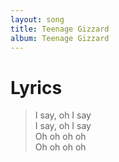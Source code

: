 ```yaml
---
layout: song
title: Teenage Gizzard
album: Teenage Gizzard
---
```


# Lyrics

> I say, oh I say  
> I say, oh I say  
> Oh oh oh oh  
> Oh oh oh oh  
